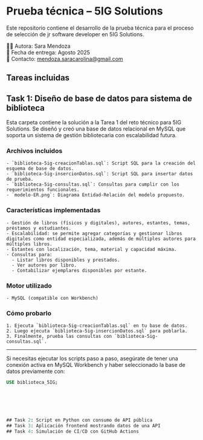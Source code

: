 # Prueba técnica – 5IG Solutions

Este repositorio contiene el desarrollo de la prueba técnica para el proceso de selección de jr software developer en 5IG Solutions.

👩‍💻 Autora: Sara Mendoza  
📅 Fecha de entrega: Agosto 2025  
📧 Contacto: mendoza.saracarolina@gmail.com

## Tareas incluidas

## Task 1: Diseño de base de datos para sistema de biblioteca
  Esta carpeta contiene la solución a la Tarea 1 del reto técnico para 5IG Solutions. Se diseñó y creó una base de datos relacional en MySQL que soporta un sistema de gestión bibliotecaria con escalabilidad futura.

  ### Archivos incluidos

    - `biblioteca-5ig-creacionTablas.sql`: Script SQL para la creación del esquema de base de datos.
    - `biblioteca-5ig-insercionDatos.sql`: Script SQL para insertar datos de prueba.
    - `biblioteca-5ig-consultas.sql`: Consultas para cumplir con los requerimientos funcionales.
    - `modelo-ER.png`: Diagrama Entidad-Relación del modelo propuesto.

  ### Características implementadas

    - Gestión de libros (físicos y digitales), autores, estantes, temas, préstamos y estudiantes.
    - Escalabilidad: se permite agregar categorías y gestionar libros digitales como entidad especializada, además de múltiples autores para múltiples libros.
    - Estantes con localización, tema, material y capacidad máxima.
    - Consultas para:
      - Listar libros disponibles y prestados.
      - Ver autores por libro.
      - Contabilizar ejemplares disponibles por estante.

  ### Motor utilizado

    - MySQL (compatible con Workbench)

  ### Cómo probarlo

    1. Ejecuta `biblioteca-5ig-creacionTablas.sql` en tu base de datos.
    2. Luego ejecuta `biblioteca-5ig-insercionDatos.sql` para poblarla.
    3. Finalmente, prueba las consultas con `biblioteca-5ig-consultas.sql`.
  ---

Si necesitas ejecutar los scripts paso a paso, asegúrate de tener una conexión activa en MySQL Workbench y haber seleccionado la base de datos previamente con:

```sql
USE biblioteca_5IG;





  
## Task 2: Script en Python con consumo de API pública
## Task 3: Aplicación frontend mostrando datos de una API
## Task 4: Simulación de CI/CD con GitHub Actions

